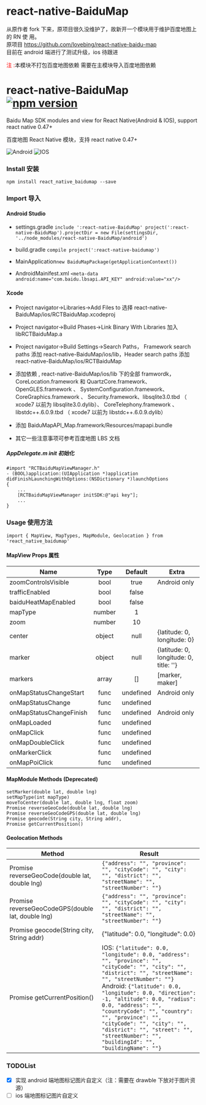 # react-native-BaiduMap

从原作者 fork 下来，原项目很久没维护了，故新开一个模块用于维护百度地图上的 RN 使
用。</br>原项目 https://github.com/lovebing/react-native-baidu-map </br>目前在
android 端进行了测试升级，ios 待跟进

<font color=red>注 :</font>本模块不打包百度地图依赖 需要在主模块导入百度地图依赖

# react-native-BaiduMap [![npm version](https://img.shields.io/npm/v/react_native_baidumap.svg?style=flat)](https://www.npmjs.com/package/react_native_baidumap)

Baidu Map SDK modules and view for React Native(Android & IOS), support react
native 0.47+

百度地图 React Native 模块，支持 react native 0.47+

![Android](https://raw.githubusercontent.com/zfn2010/react-native-BaiduMap/master/images/android.jpg)
![IOS](https://raw.githubusercontent.com/zfn2010/react-native-BaiduMap/master/images/ios.jpg)

### Install 安装

    npm install react_native_baidumap --save

### Import 导入

#### Android Studio

* settings.gradle `include ':react-native-BaiduMap'
  project(':react-native-BaiduMap').projectDir = new File(settingsDir,
  '../node_modules/react-native-BaiduMap/android')`

* build.gradle `compile project(':react-native-baidumap')`

* MainApplication`new BaiduMapPackage(getApplicationContext())`
* AndroidMainifest.xml `<meta-data android:name="com.baidu.lbsapi.API_KEY"
  android:value="xx"/>`

#### Xcode

* Project navigator->Libraries->Add Files to 选择
  react-native-BaiduMap/ios/RCTBaiduMap.xcodeproj
* Project navigator->Build Phases->Link Binary With Libraries 加入
  libRCTBaiduMap.a
* Project navigator->Build Settings->Search Paths， Framework search paths 添加
  react-native-BaiduMap/ios/lib，Header search paths 添加
  react-native-BaiduMap/ios/RCTBaiduMap
* 添加依赖 , react-native-BaiduMap/ios/lib 下的全部 framwordk，
  CoreLocation.framework 和 QuartzCore.framework、OpenGLES.framework 、
  SystemConfiguration.framework、CoreGraphics.framework 、
  Security.framework、libsqlite3.0.tbd （ xcode7 以前为 libsqlite3.0.dylib）、
  CoreTelephony.framework 、libstdc++.6.0.9.tbd （ xcode7 以前为
  libstdc++.6.0.9.dylib）
* 添加 BaiduMapAPI_Map.framework/Resources/mapapi.bundle

* 其它一些注意事项可参考百度地图 LBS 文档

##### AppDelegate.m init 初始化

    #import "RCTBaiduMapViewManager.h"
    - (BOOL)application:(UIApplication *)application didFinishLaunchingWithOptions:(NSDictionary *)launchOptions
    {
        ...
        [RCTBaiduMapViewManager initSDK:@"api key"];
        ...
    }

### Usage 使用方法

    import { MapView, MapTypes, MapModule, Geolocation } from 'react_native_baidumap'

#### MapView Props 属性

| Name                    |  Type  |  Default  | Extra                                  |
| ----------------------- | :----: | :-------: | -------------------------------------- |
| zoomControlsVisible     |  bool  |   true    | Android only                           |
| trafficEnabled          |  bool  |   false   |
| baiduHeatMapEnabled     |  bool  |   false   |
| mapType                 | number |     1     |
| zoom                    | number |    10     |
| center                  | object |   null    | {latitude: 0, longitude: 0}            |
| marker                  | object |   null    | {latitude: 0, longitude: 0, title: ''} |
| markers                 | array  |    []     | [marker, maker]                        |
| onMapStatusChangeStart  |  func  | undefined | Android only                           |
| onMapStatusChange       |  func  | undefined |
| onMapStatusChangeFinish |  func  | undefined | Android only                           |
| onMapLoaded             |  func  | undefined |
| onMapClick              |  func  | undefined |
| onMapDoubleClick        |  func  | undefined |
| onMarkerClick           |  func  | undefined |
| onMapPoiClick           |  func  | undefined |

#### MapModule Methods (Deprecated)

    setMarker(double lat, double lng)
    setMapType(int mapType)
    moveToCenter(double lat, double lng, float zoom)
    Promise reverseGeoCode(double lat, double lng)
    Promise reverseGeoCodeGPS(double lat, double lng)
    Promise geocode(String city, String addr),
    Promise getCurrentPosition()

#### Geolocation Methods

| Method                                            | Result                                                                                                                                                                                                                                                                                                                                                                                                                                           |
| ------------------------------------------------- | ------------------------------------------------------------------------------------------------------------------------------------------------------------------------------------------------------------------------------------------------------------------------------------------------------------------------------------------------------------------------------------------------------------------------------------------------ |
| Promise reverseGeoCode(double lat, double lng)    | `{"address": "", "province": "", "cityCode": "", "city": "", "district": "", "streetName": "", "streetNumber": ""}`                                                                                                                                                                                                                                                                                                                              |
| Promise reverseGeoCodeGPS(double lat, double lng) | `{"address": "", "province": "", "cityCode": "", "city": "", "district": "", "streetName": "", "streetNumber": ""}`                                                                                                                                                                                                                                                                                                                              |
| Promise geocode(String city, String addr)         | {"latitude": 0.0, "longitude": 0.0}                                                                                                                                                                                                                                                                                                                                                                                                              |
| Promise getCurrentPosition()                      | IOS: `{"latitude": 0.0, "longitude": 0.0, "address": "", "province": "", "cityCode": "", "city": "", "district": "", "streetName": "", "streetNumber": ""}` Android: `{"latitude": 0.0, "longitude": 0.0, "direction": -1, "altitude": 0.0, "radius": 0.0, "address": "", "countryCode": "", "country": "", "province": "", "cityCode": "", "city": "", "district": "", "street": "", "streetNumber": "", "buildingId": "", "buildingName": ""}` |

### TODOList

* [x] 实现 android 端地图标记图片自定义（注：需要在 drawble 下放对于图片资源）
* [ ] ios 端地图标记图片自定义
